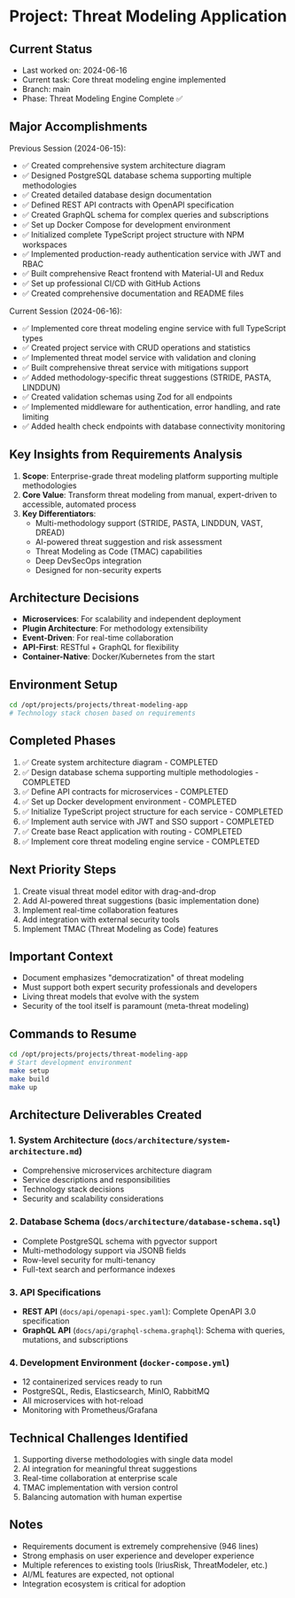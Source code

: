 # Project: Threat Modeling Application

## Current Status
- Last worked on: 2024-06-16
- Current task: Core threat modeling engine implemented
- Branch: main
- Phase: Threat Modeling Engine Complete ✅

## Major Accomplishments
Previous Session (2024-06-15):
- ✅ Created comprehensive system architecture diagram
- ✅ Designed PostgreSQL database schema supporting multiple methodologies
- ✅ Created detailed database design documentation
- ✅ Defined REST API contracts with OpenAPI specification
- ✅ Created GraphQL schema for complex queries and subscriptions
- ✅ Set up Docker Compose for development environment
- ✅ Initialized complete TypeScript project structure with NPM workspaces
- ✅ Implemented production-ready authentication service with JWT and RBAC
- ✅ Built comprehensive React frontend with Material-UI and Redux
- ✅ Set up professional CI/CD with GitHub Actions
- ✅ Created comprehensive documentation and README files

Current Session (2024-06-16):
- ✅ Implemented core threat modeling engine service with full TypeScript types
- ✅ Created project service with CRUD operations and statistics
- ✅ Implemented threat model service with validation and cloning
- ✅ Built comprehensive threat service with mitigations support
- ✅ Added methodology-specific threat suggestions (STRIDE, PASTA, LINDDUN)
- ✅ Created validation schemas using Zod for all endpoints
- ✅ Implemented middleware for authentication, error handling, and rate limiting
- ✅ Added health check endpoints with database connectivity monitoring

## Key Insights from Requirements Analysis
1. **Scope**: Enterprise-grade threat modeling platform supporting multiple methodologies
2. **Core Value**: Transform threat modeling from manual, expert-driven to accessible, automated process
3. **Key Differentiators**:
   - Multi-methodology support (STRIDE, PASTA, LINDDUN, VAST, DREAD)
   - AI-powered threat suggestion and risk assessment
   - Threat Modeling as Code (TMAC) capabilities
   - Deep DevSecOps integration
   - Designed for non-security experts

## Architecture Decisions
- **Microservices**: For scalability and independent deployment
- **Plugin Architecture**: For methodology extensibility
- **Event-Driven**: For real-time collaboration
- **API-First**: RESTful + GraphQL for flexibility
- **Container-Native**: Docker/Kubernetes from the start

## Environment Setup
```bash
cd /opt/projects/projects/threat-modeling-app
# Technology stack chosen based on requirements
```

## Completed Phases
1. ✅ Create system architecture diagram - COMPLETED
2. ✅ Design database schema supporting multiple methodologies - COMPLETED
3. ✅ Define API contracts for microservices - COMPLETED
4. ✅ Set up Docker development environment - COMPLETED
5. ✅ Initialize TypeScript project structure for each service - COMPLETED
6. ✅ Implement auth service with JWT and SSO support - COMPLETED
7. ✅ Create base React application with routing - COMPLETED
8. ✅ Implement core threat modeling engine service - COMPLETED

## Next Priority Steps
1. Create visual threat model editor with drag-and-drop
2. Add AI-powered threat suggestions (basic implementation done)
3. Implement real-time collaboration features
4. Add integration with external security tools
5. Implement TMAC (Threat Modeling as Code) features

## Important Context
- Document emphasizes "democratization" of threat modeling
- Must support both expert security professionals and developers
- Living threat models that evolve with the system
- Security of the tool itself is paramount (meta-threat modeling)

## Commands to Resume
```bash
cd /opt/projects/projects/threat-modeling-app
# Start development environment
make setup
make build
make up
```

## Architecture Deliverables Created

### 1. System Architecture (`docs/architecture/system-architecture.md`)
- Comprehensive microservices architecture diagram
- Service descriptions and responsibilities
- Technology stack decisions
- Security and scalability considerations

### 2. Database Schema (`docs/architecture/database-schema.sql`)
- Complete PostgreSQL schema with pgvector support
- Multi-methodology support via JSONB fields
- Row-level security for multi-tenancy
- Full-text search and performance indexes

### 3. API Specifications
- **REST API** (`docs/api/openapi-spec.yaml`): Complete OpenAPI 3.0 specification
- **GraphQL API** (`docs/api/graphql-schema.graphql`): Schema with queries, mutations, and subscriptions

### 4. Development Environment (`docker-compose.yml`)
- 12 containerized services ready to run
- PostgreSQL, Redis, Elasticsearch, MinIO, RabbitMQ
- All microservices with hot-reload
- Monitoring with Prometheus/Grafana

## Technical Challenges Identified
1. Supporting diverse methodologies with single data model
2. AI integration for meaningful threat suggestions
3. Real-time collaboration at enterprise scale
4. TMAC implementation with version control
5. Balancing automation with human expertise

## Notes
- Requirements document is extremely comprehensive (946 lines)
- Strong emphasis on user experience and developer experience
- Multiple references to existing tools (IriusRisk, ThreatModeler, etc.)
- AI/ML features are expected, not optional
- Integration ecosystem is critical for adoption